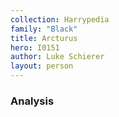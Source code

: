 ```yaml
---
collection: Harrypedia
family: "Black"
title: Arcturus
hero: I0151
author: Luke Schierer
layout: person
---
```



### Analysis

